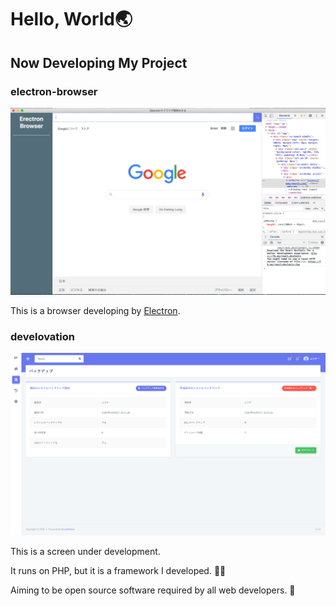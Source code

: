# Hello, World🌏

## Now Developing My Project

### electron-browser

![electron-browser.png](https://raw.githubusercontent.com/huuyafwww/huuyafwww/master/electron-browser.png)

This is a browser developing by [Electron](https://www.electronjs.org/).

### develovation

![develovation.png](https://raw.githubusercontent.com/huuyafwww/huuyafwww/master/develovation.png)

This is a screen under development.

It runs on PHP, but it is a framework I developed. 👨‍💻

Aiming to be open source software required by all web developers. 🤝